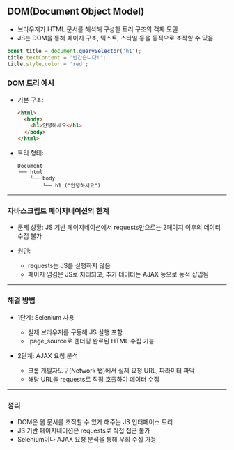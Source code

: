 ## DOM(Document Object Model)
- 브라우저가 HTML 문서를 해석해 구성한 트리 구조의 객체 모델
- JS는 DOM을 통해 페이지 구조, 텍스트, 스타일 등을 동적으로 조작할 수 있음
 ```js
 const title = document.querySelector('h1');
 title.textContent = '반갑습니다!';
 title.style.color = 'red';
 ```

### DOM 트리 예시
* 기본 구조:

  ```html
  <html>
    <body>
      <h1>안녕하세요</h1>
    </body>
  </html>
  ```
* 트리 형태:

  ```
  Document
  └── html
      └── body
          └── h1 ("안녕하세요")
  ```

---

### 자바스크립트 페이지네이션의 한계

* 문제 상황: JS 기반 페이지네이션에서 requests만으로는 2페이지 이후의 데이터 수집 불가

* 원인:

  * requests는 JS를 실행하지 않음
  * 페이지 넘김은 JS로 처리되고, 추가 데이터는 AJAX 등으로 동적 삽입됨

---

### 해결 방법

* 1단계: Selenium 사용

  * 실제 브라우저를 구동해 JS 실행 포함
  * .page\_source로 렌더링 완료된 HTML 수집 가능

* 2단계: AJAX 요청 분석

  * 크롬 개발자도구(Network 탭)에서 실제 요청 URL, 파라미터 파악
  * 해당 URL을 requests로 직접 호출하여 데이터 수집

---

### 정리

* DOM은 웹 문서를 조작할 수 있게 해주는 JS 인터페이스 트리
* JS 기반 페이지네이션은 requests로 직접 접근 불가
* Selenium이나 AJAX 요청 분석을 통해 우회 수집 가능
